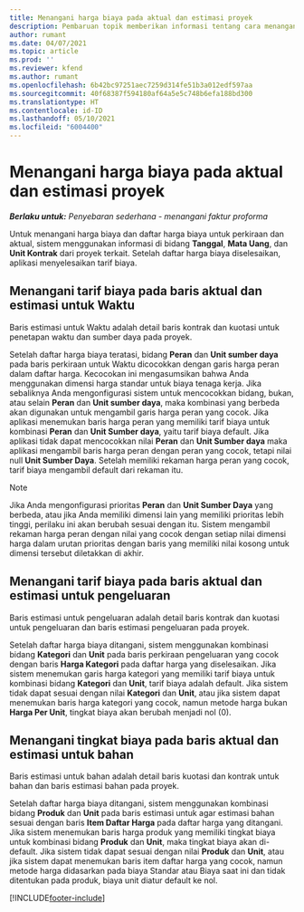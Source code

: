 ```yaml
---
title: Menangani harga biaya pada aktual dan estimasi proyek
description: Pembaruan topik memberikan informasi tentang cara menangani harga biaya pada estimasi proyek dan aktual.
author: rumant
ms.date: 04/07/2021
ms.topic: article
ms.prod: ''
ms.reviewer: kfend
ms.author: rumant
ms.openlocfilehash: 6b42bc97251aec7259d314fe51b3a012edf597aa
ms.sourcegitcommit: 40f68387f594180af64a5e5c748b6efa188bd300
ms.translationtype: HT
ms.contentlocale: id-ID
ms.lasthandoff: 05/10/2021
ms.locfileid: "6004400"
---
```

# <a name="resolve-cost-prices-on-project-estimates-and-actuals"></a>Menangani harga biaya pada aktual dan estimasi proyek 

_**Berlaku untuk:** Penyebaran sederhana - menangani faktur proforma_

Untuk menangani harga biaya dan daftar harga biaya untuk perkiraan dan aktual, sistem menggunakan informasi di bidang **Tanggal**, **Mata Uang**, dan **Unit Kontrak** dari proyek terkait. Setelah daftar harga biaya diselesaikan, aplikasi menyelesaikan tarif biaya.

## <a name="resolving-cost-rates-on-actual-and-estimate-lines-for-time"></a>Menangani tarif biaya pada baris aktual dan estimasi untuk Waktu

Baris estimasi untuk Waktu adalah detail baris kontrak dan kuotasi untuk penetapan waktu dan sumber daya pada proyek.

Setelah daftar harga biaya teratasi, bidang **Peran** dan **Unit sumber daya** pada baris perkiraan untuk Waktu dicocokkan dengan garis harga peran dalam daftar harga. Kecocokan ini mengasumsikan bahwa Anda menggunakan dimensi harga standar untuk biaya tenaga kerja. Jika sebaliknya Anda mengonfigurasi sistem untuk mencocokkan bidang, bukan, atau selain **Peran** dan **Unit sumber daya**, maka kombinasi yang berbeda akan digunakan untuk mengambil garis harga peran yang cocok. Jika aplikasi menemukan baris harga peran yang memiliki tarif biaya untuk kombinasi **Peran** dan **Unit Sumber daya**, yaitu tarif biaya default. Jika aplikasi tidak dapat mencocokkan nilai **Peran** dan **Unit Sumber daya** maka aplikasi mengambil baris harga peran dengan peran yang cocok, tetapi nilai null **Unit Sumber Daya**. Setelah memiliki rekaman harga peran yang cocok, tarif biaya mengambil default dari rekaman itu. 

> [!NOTE]
> Jika Anda mengonfigurasi prioritas **Peran** dan **Unit Sumber Daya** yang berbeda, atau jika Anda memiliki dimensi lain yang memiliki prioritas lebih tinggi, perilaku ini akan berubah sesuai dengan itu. Sistem mengambil rekaman harga peran dengan nilai yang cocok dengan setiap nilai dimensi harga dalam urutan prioritas dengan baris yang memiliki nilai kosong untuk dimensi tersebut diletakkan di akhir.

## <a name="resolving-cost-rates-on-actual-and-estimate-lines-for-expense"></a>Menangani tarif biaya pada baris aktual dan estimasi untuk pengeluaran

Baris estimasi untuk pengeluaran adalah detail baris kontrak dan kuotasi untuk pengeluaran dan baris estimasi pengeluaran pada proyek.

Setelah daftar harga biaya ditangani, sistem menggunakan kombinasi bidang **Kategori** dan **Unit** pada baris perkiraan pengeluaran yang cocok dengan baris **Harga Kategori** pada daftar harga yang diselesaikan. Jika sistem menemukan garis harga kategori yang memiliki tarif biaya untuk kombinasi bidang **Kategori** dan **Unit**, tarif biaya adalah default. Jika sistem tidak dapat sesuai dengan nilai **Kategori** dan **Unit**, atau jika sistem dapat menemukan baris harga kategori yang cocok, namun metode harga bukan **Harga Per Unit**, tingkat biaya akan berubah menjadi nol (0).

## <a name="resolving-cost-rates-on-actual-and-estimate-lines-for-material"></a>Menangani tingkat biaya pada baris aktual dan estimasi untuk bahan

Baris estimasi untuk bahan adalah detail baris kuotasi dan kontrak untuk bahan dan baris estimasi bahan pada proyek.

Setelah daftar harga biaya ditangani, sistem menggunakan kombinasi bidang **Produk** dan **Unit** pada baris estimasi untuk agar estimasi bahan sesuai dengan baris **Item Daftar Harga** pada daftar harga yang ditangani. Jika sistem menemukan baris harga produk yang memiliki tingkat biaya untuk kombinasi bidang **Produk** dan **Unit**, maka tingkat biaya akan di-default. Jika sistem tidak dapat sesuai dengan nilai **Produk** dan **Unit**, atau jika sistem dapat menemukan baris item daftar harga yang cocok, namun metode harga didasarkan pada biaya Standar atau Biaya saat ini dan tidak ditentukan pada produk, biaya unit diatur default ke nol.


[!INCLUDE[footer-include](../../includes/footer-banner.md)]
